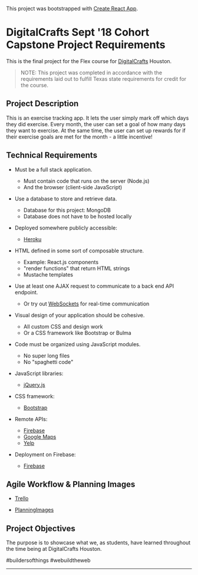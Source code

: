 This project was bootstrapped with [Create React App](https://github.com/facebook/create-react-app).

# DigitalCrafts Sept '18 Cohort Capstone Project Requirements

This is the final project for the Flex course for [DigitalCrafts] Houston.

> NOTE: This project was completed in accordance with the requirements laid out to fulfill Texas state requirements for credit for the course.

[DigitalCrafts]:https://www.digitalcrafts.com/

## Project Description

This is an exercise tracking app.  It lets the user simply mark off which days they did exercise.  Every month, the user can set a goal of how many days they want to exercise.  At the same time, the user can set up rewards for if their exercise goals are met for the month - a little incentive!

## Technical Requirements

<!-- Requirements of the project and how our project satisfies them -->

- Must be a full stack application.
  - Must contain code that runs on the server (Node.js)
  - And the browser (client-side JavaScript)

- Use a database to store and retrieve data.
  - Database for this project: MongoDB
  - Database does not have to be hosted locally

- Deployed somewhere publicly accessible:
  - [Heroku](https://www.heroku.com/nodejs)


- HTML defined in some sort of composable structure.
  - Example: React.js components
  - "render functions" that return HTML strings
  - Mustache templates

- Use at least one AJAX request to communicate to a back end API endpoint.
  - Or try out [WebSockets](https://socket.io/) for real-time communication

- Visual design of your application should be cohesive.
  - All custom CSS and design work
  - Or a CSS framework like Bootstrap or Bulma

- Code must be organized using JavaScript modules.
  - No super long files
  - No "spaghetti code"

- JavaScript libraries:
  - [jQuery.js](https://jquery.com/)

- CSS framework:
  - [Bootstrap](http://getbootstrap.com/)

- Remote APIs:
  - [Firebase](https://firebase.google.com/)
  - [Google Maps](https://developers.google.com/maps/documentation/)
  - [Yelp](https://www.yelp.com/developers)

- Deployment on Firebase:
  - [Firebase](https://firebase.google.com/docs/hosting/)

## Agile Workflow & Planning Images

- [Trello](https://trello.com/b/WXf2yM1q/home-slice-workflow)

- [PlanningImages](https://github.com/sarahnash/home-slice/wiki)


## Project Objectives

The purpose is to showcase what we, as students, have learned throughout the time being at DigitalCrafts Houston.

#buildersofthings #webuildtheweb

--------------------------------------------------------------------------------
